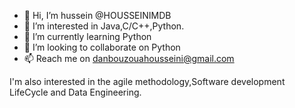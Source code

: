 - 👋 Hi, I’m hussein @HOUSSEINIMDB
- 👀 I’m interested in Java,C/C++,Python. 
- 🌱 I’m currently learning Python
- 💞️ I’m looking to collaborate on Python
- 📫 Reach me on  danbouzouahousseini@gmail.com 

I'm also interested in the agile methodology,Software development LifeCycle and Data Engineering.
<!---
HOUSSEINIMDB/HOUSSEINIMDB is a ✨ special ✨ repository because its `README.md` (this file) appears on your GitHub profile.
You can click the Preview link to take a look at your changes.
--->
